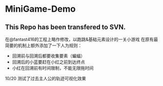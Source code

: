 # MiniGame-Demo 
## This Repo has been transfered to SVN.

在@fantast416的工程上略作修改，以跑跳&基础元素设计的一关小游戏
在原有最简要的机制上额外添加了一下人为规则：
 * 回溯前与回溯后都要收集要素（蝙蝠）
 * 回溯后的小蓝要赶在小红之前到达终点
 * 小红在回溯前有时间限制，不能无限拖时间
 
 10/20
 测试了过去主人公的轨迹可视化效果
